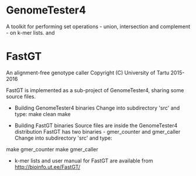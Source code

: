 # GenomeTester4
A toolkit for performing set operations - union, intersection and complement - on k-mer lists.
and
# FastGT 
An alignment-free genotype caller
Copyright (C) University of Tartu 2015-2016

FastGT is implemented as a sub-project of GenomeTester4, sharing some source files.

* Building GenomeTester4 binaries
Change into subdirectory 'src\' and type:
make clean
make

* Building FastGT binaries 
Source files are inside the GenomeTester4 distribution
FastGT has two binaries - gmer_counter and gmer_caller
Change into subdirectory 'src\' and type:

make gmer_counter
make gmer_caller

* k-mer lists and user manual for FastGT are available from http://bioinfo.ut.ee/FastGT/
